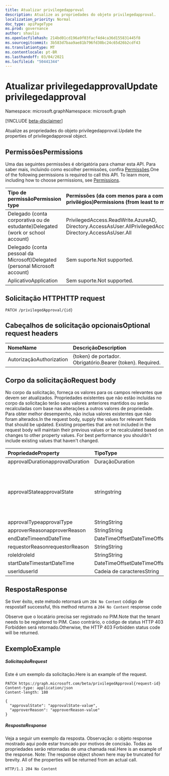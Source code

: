 ```yaml
---
title: Atualizar privilegedapproval
description: Atualize as propriedades do objeto privilegedapproval.
localization_priority: Normal
doc_type: apiPageType
ms.prod: governance
author: shauliu
ms.openlocfilehash: 214bd01cd196a9f03facf4d4ca36d155831445f8
ms.sourcegitcommit: 3b583d7baa9ae81b796fd30bc24c65d26b2cdf43
ms.translationtype: MT
ms.contentlocale: pt-BR
ms.lasthandoff: 03/04/2021
ms.locfileid: "50441344"
---
```

# <a name="update-privilegedapproval"></a><span data-ttu-id="c6881-103">Atualizar privilegedapproval</span><span class="sxs-lookup"><span data-stu-id="c6881-103">Update privilegedapproval</span></span>

<span data-ttu-id="c6881-104">Namespace: microsoft.graph</span><span class="sxs-lookup"><span data-stu-id="c6881-104">Namespace: microsoft.graph</span></span>

[!INCLUDE [beta-disclaimer](../../includes/beta-disclaimer.md)]

<span data-ttu-id="c6881-105">Atualize as propriedades do objeto privilegedapproval.</span><span class="sxs-lookup"><span data-stu-id="c6881-105">Update the properties of privilegedapproval object.</span></span>
## <a name="permissions"></a><span data-ttu-id="c6881-106">Permissões</span><span class="sxs-lookup"><span data-stu-id="c6881-106">Permissions</span></span>
<span data-ttu-id="c6881-p101">Uma das seguintes permissões é obrigatória para chamar esta API. Para saber mais, incluindo como escolher permissões, confira [Permissões](/graph/permissions-reference).</span><span class="sxs-lookup"><span data-stu-id="c6881-p101">One of the following permissions is required to call this API. To learn more, including how to choose permissions, see [Permissions](/graph/permissions-reference).</span></span>


|<span data-ttu-id="c6881-109">Tipo de permissão</span><span class="sxs-lookup"><span data-stu-id="c6881-109">Permission type</span></span>      | <span data-ttu-id="c6881-110">Permissões (da com menos para a com mais privilégios)</span><span class="sxs-lookup"><span data-stu-id="c6881-110">Permissions (from least to most privileged)</span></span>              |
|:--------------------|:---------------------------------------------------------|
|<span data-ttu-id="c6881-111">Delegado (conta corporativa ou de estudante)</span><span class="sxs-lookup"><span data-stu-id="c6881-111">Delegated (work or school account)</span></span> | <span data-ttu-id="c6881-112">PrivilegedAccess.ReadWrite.AzureAD, Directory.AccessAsUser.All</span><span class="sxs-lookup"><span data-stu-id="c6881-112">PrivilegedAccess.ReadWrite.AzureAD, Directory.AccessAsUser.All</span></span>    |
|<span data-ttu-id="c6881-113">Delegado (conta pessoal da Microsoft)</span><span class="sxs-lookup"><span data-stu-id="c6881-113">Delegated (personal Microsoft account)</span></span> | <span data-ttu-id="c6881-114">Sem suporte.</span><span class="sxs-lookup"><span data-stu-id="c6881-114">Not supported.</span></span>    |
|<span data-ttu-id="c6881-115">Aplicativo</span><span class="sxs-lookup"><span data-stu-id="c6881-115">Application</span></span> | <span data-ttu-id="c6881-116">Sem suporte.</span><span class="sxs-lookup"><span data-stu-id="c6881-116">Not supported.</span></span> |

## <a name="http-request"></a><span data-ttu-id="c6881-117">Solicitação HTTP</span><span class="sxs-lookup"><span data-stu-id="c6881-117">HTTP request</span></span>
<!-- { "blockType": "ignored" } -->
```http
PATCH /privilegedApproval/{id}
```
## <a name="optional-request-headers"></a><span data-ttu-id="c6881-118">Cabeçalhos de solicitação opcionais</span><span class="sxs-lookup"><span data-stu-id="c6881-118">Optional request headers</span></span>
| <span data-ttu-id="c6881-119">Nome</span><span class="sxs-lookup"><span data-stu-id="c6881-119">Name</span></span>       | <span data-ttu-id="c6881-120">Descrição</span><span class="sxs-lookup"><span data-stu-id="c6881-120">Description</span></span>|
|:-----------|:-----------|
| <span data-ttu-id="c6881-121">Autorização</span><span class="sxs-lookup"><span data-stu-id="c6881-121">Authorization</span></span>  | <span data-ttu-id="c6881-p102">{token} de portador. Obrigatório.</span><span class="sxs-lookup"><span data-stu-id="c6881-p102">Bearer {token}. Required.</span></span> |

## <a name="request-body"></a><span data-ttu-id="c6881-124">Corpo da solicitação</span><span class="sxs-lookup"><span data-stu-id="c6881-124">Request body</span></span>
<span data-ttu-id="c6881-p103">No corpo da solicitação, forneça os valores para os campos relevantes que devem ser atualizados. Propriedades existentes que não estão incluídas no corpo da solicitação terão seus valores anteriores mantidos ou serão recalculadas com base nas alterações a outros valores de propriedade. Para obter melhor desempenho, não inclua valores existentes que não foram alterados.</span><span class="sxs-lookup"><span data-stu-id="c6881-p103">In the request body, supply the values for relevant fields that should be updated. Existing properties that are not included in the request body will maintain their previous values or be recalculated based on changes to other property values. For best performance you shouldn't include existing values that haven't changed.</span></span>

| <span data-ttu-id="c6881-128">Propriedade</span><span class="sxs-lookup"><span data-stu-id="c6881-128">Property</span></span>     | <span data-ttu-id="c6881-129">Tipo</span><span class="sxs-lookup"><span data-stu-id="c6881-129">Type</span></span>   |<span data-ttu-id="c6881-130">Descrição</span><span class="sxs-lookup"><span data-stu-id="c6881-130">Description</span></span>|
|:---------------|:--------|:----------|
|<span data-ttu-id="c6881-131">approvalDuration</span><span class="sxs-lookup"><span data-stu-id="c6881-131">approvalDuration</span></span>|<span data-ttu-id="c6881-132">Duração</span><span class="sxs-lookup"><span data-stu-id="c6881-132">Duration</span></span>||
|<span data-ttu-id="c6881-133">approvalState</span><span class="sxs-lookup"><span data-stu-id="c6881-133">approvalState</span></span>|<span data-ttu-id="c6881-134">string</span><span class="sxs-lookup"><span data-stu-id="c6881-134">string</span></span>| <span data-ttu-id="c6881-135">Os valores possíveis são: `pending`, `approved`, `denied`, `aborted`, `canceled`.</span><span class="sxs-lookup"><span data-stu-id="c6881-135">Possible values are: `pending`, `approved`, `denied`, `aborted`, `canceled`.</span></span>|
|<span data-ttu-id="c6881-136">approvalType</span><span class="sxs-lookup"><span data-stu-id="c6881-136">approvalType</span></span>|<span data-ttu-id="c6881-137">String</span><span class="sxs-lookup"><span data-stu-id="c6881-137">String</span></span>||
|<span data-ttu-id="c6881-138">approverReason</span><span class="sxs-lookup"><span data-stu-id="c6881-138">approverReason</span></span>|<span data-ttu-id="c6881-139">String</span><span class="sxs-lookup"><span data-stu-id="c6881-139">String</span></span>||
|<span data-ttu-id="c6881-140">endDateTime</span><span class="sxs-lookup"><span data-stu-id="c6881-140">endDateTime</span></span>|<span data-ttu-id="c6881-141">DateTimeOffset</span><span class="sxs-lookup"><span data-stu-id="c6881-141">DateTimeOffset</span></span>||
|<span data-ttu-id="c6881-142">requestorReason</span><span class="sxs-lookup"><span data-stu-id="c6881-142">requestorReason</span></span>|<span data-ttu-id="c6881-143">String</span><span class="sxs-lookup"><span data-stu-id="c6881-143">String</span></span>||
|<span data-ttu-id="c6881-144">roleId</span><span class="sxs-lookup"><span data-stu-id="c6881-144">roleId</span></span>|<span data-ttu-id="c6881-145">String</span><span class="sxs-lookup"><span data-stu-id="c6881-145">String</span></span>||
|<span data-ttu-id="c6881-146">startDateTime</span><span class="sxs-lookup"><span data-stu-id="c6881-146">startDateTime</span></span>|<span data-ttu-id="c6881-147">DateTimeOffset</span><span class="sxs-lookup"><span data-stu-id="c6881-147">DateTimeOffset</span></span>||
|<span data-ttu-id="c6881-148">userId</span><span class="sxs-lookup"><span data-stu-id="c6881-148">userId</span></span>|<span data-ttu-id="c6881-149">Cadeia de caracteres</span><span class="sxs-lookup"><span data-stu-id="c6881-149">String</span></span>||

## <a name="response"></a><span data-ttu-id="c6881-150">Resposta</span><span class="sxs-lookup"><span data-stu-id="c6881-150">Response</span></span>

<span data-ttu-id="c6881-151">Se tiver êxito, este método retornará um `204 No Content` código de resposta</span><span class="sxs-lookup"><span data-stu-id="c6881-151">If successful, this method returns a `204 No Content` response code</span></span>

<span data-ttu-id="c6881-152">Observe que o locatário precisa ser registrado no PIM.</span><span class="sxs-lookup"><span data-stu-id="c6881-152">Note that the tenant needs to be registered to PIM.</span></span> <span data-ttu-id="c6881-153">Caso contrário, o código de status HTTP 403 Forbidden será retornado.</span><span class="sxs-lookup"><span data-stu-id="c6881-153">Otherwise, the HTTP 403 Forbidden status code will be returned.</span></span>

## <a name="example"></a><span data-ttu-id="c6881-154">Exemplo</span><span class="sxs-lookup"><span data-stu-id="c6881-154">Example</span></span>
##### <a name="request"></a><span data-ttu-id="c6881-155">Solicitação</span><span class="sxs-lookup"><span data-stu-id="c6881-155">Request</span></span>
<span data-ttu-id="c6881-156">Este é um exemplo da solicitação.</span><span class="sxs-lookup"><span data-stu-id="c6881-156">Here is an example of the request.</span></span>
<!-- {
  "blockType": "request",
  "name": "update_privilegedapproval"
}-->
```http
PATCH https://graph.microsoft.com/beta/privilegedApproval{request-id}
Content-type: application/json
Content-length: 180

{
  "approvalState": "approvalState-value",
  "approverReason": "approverReason-value"
}
```
##### <a name="response"></a><span data-ttu-id="c6881-157">Resposta</span><span class="sxs-lookup"><span data-stu-id="c6881-157">Response</span></span>
<span data-ttu-id="c6881-p105">Veja a seguir um exemplo da resposta. Observação: o objeto response mostrado aqui pode estar truncado por motivos de concisão. Todas as propriedades serão retornadas de uma chamada real.</span><span class="sxs-lookup"><span data-stu-id="c6881-p105">Here is an example of the response. Note: The response object shown here may be truncated for brevity. All of the properties will be returned from an actual call.</span></span>
<!-- {
  "blockType": "response",
  "truncated": true,
  "@odata.type": "microsoft.graph.privilegedApproval"
} -->
```http
HTTP/1.1 204 No Content
```

<!-- uuid: 8fcb5dbc-d5aa-4681-8e31-b001d5168d79
2015-10-25 14:57:30 UTC -->
<!--
{
  "type": "#page.annotation",
  "description": "Update privilegedapproval",
  "keywords": "",
  "section": "documentation",
  "tocPath": "",
  "suppressions": []
}
-->



